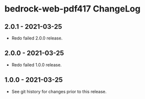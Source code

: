 # bedrock-web-pdf417 ChangeLog

## 2.0.1 - 2021-03-25
- Redo failed 2.0.0 release.

## 2.0.0 - 2021-03-25
- Redo failed 1.0.0 release.

## 1.0.0 - 2021-03-25
- See git history for changes prior to this release.
